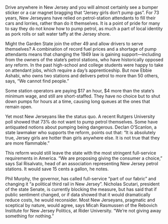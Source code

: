 Drive anywhere in New Jersey and you will almost certainly see a bumper sticker or a car magnet bragging that “Jersey girls don’t pump gas”. For 73 years, New Jerseyans have relied on petrol-station attendants to fill their cars and lorries, rather than do it themselves. It is a point of pride for many to say they do not know how to pump petrol, as much a part of local identity as pork rolls or salt water taffy at the Jersey shore.


Might the Garden State join the other 49 and allow drivers to serve themselves? A combination of record fuel prices and a shortage of pump attendants means that changing the 1949 law is gaining support—including from the owners of the state’s petrol stations, who have historically opposed any reform. In the past high-school and college students were happy to take on attendant jobs, which require a day’s apprenticeship. But now Ebbie Ashabi, who owns two stations and delivers petrol to more than 50 others, says, “We cannot find people.”

Some station operators are paying $17 an hour, $4 more than the state’s minimum wage, and still are short-staffed. They have no choice but to shut down pumps for hours at a time, causing long queues at the ones that remain open.

Yet most New Jerseyans like the status quo. A recent Rutgers University poll showed that 73% do not want to pump petrol themselves. Some have antiquated notions about pumping being dangerous. Declan O’Scanlon, a state lawmaker who supports the reform, points out that: “It is absolutely true, Jersey girls are hotter than girls anywhere else. It is not true that they are more flammable.”

This reform would still leave the state with the most stringent full-service requirements in America. “We are proposing giving the consumer a choice,” says Sal Risalvato, head of an association representing New Jersey petrol stations. It would save 15 cents a gallon, he notes.

Phil Murphy, the governor, has called full-service “part of our fabric” and changing it “a political third rail in New Jersey”. Nicholas Scutari, president of the state Senate, is currently blocking the measure, but has said that if public sentiment changed, or if data showed that it would dramatically reduce costs, he would reconsider. Most New Jerseyans, pragmatic and sceptical by nature, would agree, says Micah Rasmussen of the Rebovich Institute for New Jersey Politics, at Rider University. “We’re not giving away something for nothing.”
